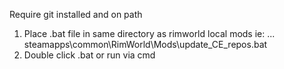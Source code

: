 Require git installed and on path

1. Place .bat file in same directory as rimworld local mods ie: ... steamapps\common\RimWorld\Mods\update_CE_repos.bat
2. Double click .bat or run via cmd